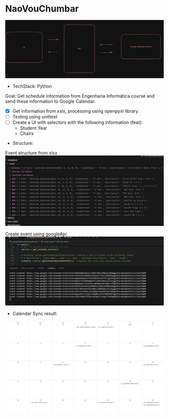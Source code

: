 # NaoVouChumbar


![diagram](/images/diagram.png)

- TechStack: Python

Goal: Get schedule information from Engenharia Informática course and send these information to Google Calendar.

- [x] Get information from xslx, processing using openpyxl library.
- [ ] Testing using unittest 
- [ ] Create a UI with selectors with the following information (feat):
    - Student Year
    - Chairs


- Structure:

Event structure from xlsx
![eventStructure](/images/eventStructure.png)

Create event using googleApi
![eventCreated](/images/eventCreated.png)


- Calendar Sync result:

![calendar](/images/googleCalendarResult.png)



